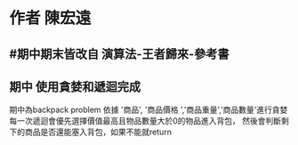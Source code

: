 # 作者 陳宏遠

#期中期末皆改自 演算法-王者歸來-參考書
---
期中    使用貪婪和遞迴完成
---
期中為backpack problem
依據 '商品', '商品價格 ','商品重量','商品數量'進行貪婪
每一次遞迴會優先選擇價值最高且物品數量大於0的物品進入背包，
然後會判斷剩下的商品是否還能塞入背包，如果不能就return

